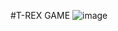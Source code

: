 #T-REX GAME 
![image](https://github.com/randinimendis/T-rex-min-game/assets/99355199/4af91561-4f09-40de-aee2-13e6357fd9c2)
